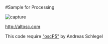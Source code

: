 #Sample for Processing

![capture](http://altosc.com/img/capture-sample_for_processing.png)

<http://altosc.com>

This code require ["oscP5"](http://www.sojamo.de/libraries/oscP5/) by Andreas Schlegel